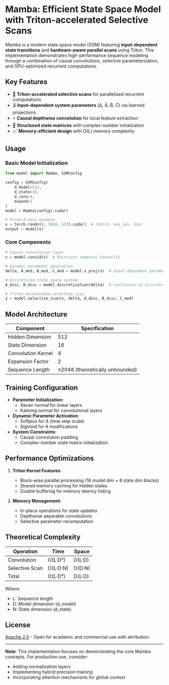 # Mamba: Efficient State Space Model with Triton-accelerated Selective Scans

Mamba is a modern state space model (SSM) featuring **input-dependent state transitions** and **hardware-aware parallel scans** using Triton. This implementation demonstrates high-performance sequence modeling through a combination of causal convolutions, selective parameterization, and GPU-optimized recurrent computations.


## Key Features
- 🚀 **Triton-accelerated selective scans** for parallelized recurrent computations
- ⏳ **Input-dependent system parameters** (Δ, Ã, B̃, C̃) via learned projections
- ⚡ **Causal depthwise convolution** for local feature extraction
- 🧮 **Structured state matrices** with complex-number initialization
- 📈 **Memory-efficient design** with O(L) memory complexity

## Usage

### Basic Model Initialization
```python
from model import Mamba, SSMConfig

config = SSMConfig(
    d_model=512,
    d_state=16,
    d_conv=4,
    expand=2
)
model = Mamba(config).cuda()

# Forward pass example
x = torch.randn(8, 1024, 512).cuda()  # (batch, seq_len, dim)
output = model(x)
```

### Core Components
```python
# Causal convolution layer
x = model.conv1d(x)  # Maintains temporal causality

# Dynamic parameter generation
delta, A_mod, B_mod, C_mod = model.s_proj(x)  # Input-dependent parameters

# Discretized state space system
A_disc, B_disc = model.discretization(delta)  # Continuous-to-discrete conversion

# Triton-accelerated selective scan
y = model.selective_scan(x, delta, A_disc, B_disc, C_mod)
```

## Model Architecture
| Component               | Specification                          |
|-------------------------|----------------------------------------|
| Hidden Dimension        | 512                                   |
| State Dimension         | 16                                    |
| Convolution Kernel      | 4                                     |
| Expansion Factor        | 2                                     |
| Sequence Length         | ≤2048 (theoretically unbounded)       |

## Training Configuration
- **Parameter Initialization**:
  - Xavier normal for linear layers
  - Kaiming normal for convolutional layers
- **Dynamic Parameter Activation**:
  - Softplus for Δ (time step scale)
  - Sigmoid for A modifications
- **System Constraints**:
  - Causal convolution padding
  - Complex-number state matrix initialization

## Performance Optimizations
1. **Triton Kernel Features**:
   - Block-wise parallel processing (16 model dim × 8 state dim blocks)
   - Shared memory caching for hidden states
   - Double buffering for memory latency hiding

2. **Memory Management**:
   - In-place operations for state updates
   - Depthwise separable convolutions
   - Selective parameter recomputation

## Theoretical Complexity
| Operation                | Time        | Space       |
|--------------------------|-------------|-------------|
| Convolution              | O(L·D²)     | O(L·D)      |
| Selective Scan           | O(L·D·N)    | O(D·N)      |
| Total                    | O(L·D²)     | O(L·D)      |

Where:
- L: Sequence length
- D: Model dimension (d_model)
- N: State dimension (d_state)

## License
[Apache 2.0](LICENSE) - Open for academic and commercial use with attribution.

---

**Note**: This implementation focuses on demonstrating the core Mamba concepts. For production use, consider:
- Adding normalization layers
- Implementing hybrid precision training
- Incorporating attention mechanisms for global context
```
